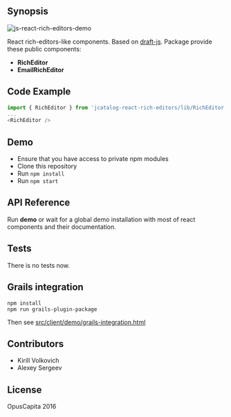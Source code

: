 ## Synopsis

![js-react-rich-editors-demo](https://raw.githubusercontent.com/OpusCapitaBES/js-react-rich-editors/master/demo.gif?token=AWiQTA958R_RhkZhS7zv7WRswvx4KHwuks5YPbKewA%3D%3D)

React rich-editors-like components. Based on [draft-js](https://facebook.github.io/draft-js/).
Package provide these public components:

* **RichEditor**
* **EmailRichEditor**

## Code Example

```js
import { RichEditor } from 'jcatalog-react-rich-editors/lib/RichEditor';
...
<RichEditor />
```

## Demo

* Ensure that you have access to private npm modules
* Clone this repository
* Run `npm install`
* Run `npm start`

## API Reference

Run **demo** or wait for a global demo installation with most of react components and their documentation.

## Tests

There is no tests now.

## Grails integration

```
npm install
npm run grails-plugin-package
```

Then see [src/client/demo/grails-integration.html](https://github.com/OpusCapitaBES/js-react-rich-editors/blob/master/src/client/demo/grails-integration.html)

## Contributors

* Kirill Volkovich
* Alexey Sergeev

## License

OpusCapita 2016

